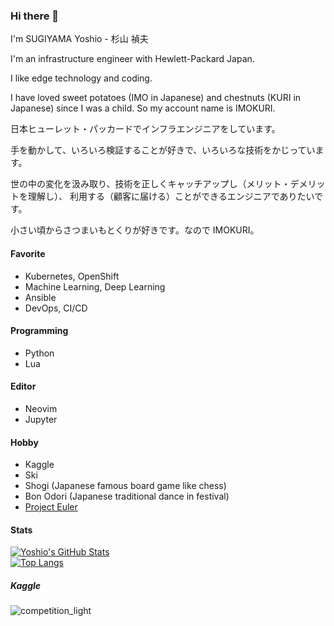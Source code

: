 ### Hi there 👋

I'm SUGIYAMA Yoshio - 杉山 禎夫


I'm an infrastructure engineer with Hewlett-Packard Japan.

I like edge technology and coding.

I have loved sweet potatoes (IMO in Japanese) and chestnuts (KURI in Japanese) since I was a child.
So my account name is IMOKURI.


日本ヒューレット・パッカードでインフラエンジニアをしています。

手を動かして、いろいろ検証することが好きで、いろいろな技術をかじっています。

世の中の変化を汲み取り、技術を正しくキャッチアップし（メリット・デメリットを理解し）、 利用する（顧客に届ける）ことができるエンジニアでありたいです。

小さい頃からさつまいもとくりが好きです。なので IMOKURI。


#### Favorite

- Kubernetes, OpenShift
- Machine Learning, Deep Learning
- Ansible
- DevOps, CI/CD

#### Programming

- Python
- Lua

#### Editor

- Neovim
- Jupyter

#### Hobby

- Kaggle
- Ski
- Shogi (Japanese famous board game like chess)
- Bon Odori (Japanese traditional dance in festival)
- [Project Euler](https://projecteuler.net/progress=IMOKURI)

#### Stats

[![Yoshio's GitHub Stats](https://github-readme-stats.vercel.app/api?username=IMOKURI&show_icons=true)](https://github.com/anuraghazra/github-readme-stats)  
[![Top Langs](https://github-readme-stats.vercel.app/api/top-langs/?username=IMOKURI&layout=compact)](https://github.com/anuraghazra/github-readme-stats)

##### Kaggle

![competition_light](https://road-to-kaggle-grandmaster.vercel.app/api/badges/IMOKURI/competition/light)
